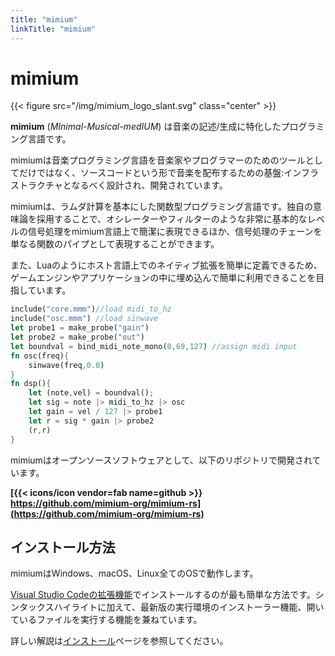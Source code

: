 ```yaml
---
title: "mimium"
linkTitle: "mimium"
---
```


# mimium

{{< figure src="/img/mimium_logo_slant.svg" class="center" >}}

**mimium** (*MInimal-Musical-medIUM*) は音楽の記述/生成に特化したプログラミング言語です。

mimiumは音楽プログラミング言語を音楽家やプログラマーのためのツールとしてだけではなく、ソースコードという形で音楽を配布するための基盤:インフラストラクチャとなるべく設計され、開発されています。

mimiumは、ラムダ計算を基本にした関数型プログラミング言語です。独自の意味論を採用することで、オシレーターやフィルターのような非常に基本的なレベルの信号処理をmimium言語上で簡潔に表現できるほか、信号処理のチェーンを単なる関数のパイプとして表現することができます。

また、Luaのようにホスト言語上でのネイティブ拡張を簡単に定義できるため、ゲームエンジンやアプリケーションの中に埋め込んで簡単に利用できることを目指しています。

```rust
include("core.mmm")//load midi_to_hz
include("osc.mmm") //load sinwave
let probe1 = make_probe("gain")
let probe2 = make_probe("out")
let boundval = bind_midi_note_mono(0,69,127) //assign midi input
fn osc(freq){
    sinwave(freq,0.0)
}
fn dsp(){
    let (note,vel) = boundval();
    let sig = note |> midi_to_hz |> osc
    let gain = vel / 127 |> probe1 
    let r = sig * gain |> probe2
    (r,r)
}
```

mimiumはオープンソースソフトウェアとして、以下のリポジトリで開発されています。

**[{{< icons/icon vendor=fab name=github  >}} https://github.com/mimium-org/mimium-rs](https://github.com/mimium-org/mimium-rs)**



## インストール方法

mimiumはWindows、macOS、Linux全てのOSで動作します。

[Visual Studio Codeの拡張機能](https://github.com/mimium-org/mimium-language)でインストールするのが最も簡単な方法です。シンタックスハイライトに加えて、最新版の実行環境のインストーラー機能、開いているファイルを実行する機能を兼ねています。

詳しい解説は[インストール](docs/users-guide/getting-started/)ページを参照してください。

